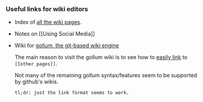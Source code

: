 ### Useful links for wiki editors

- Index of [all the wiki pages](_pages).

- Notes on [[Using Social Media]]

- Wiki for [gollum, the git-based wiki engine][gollum]

  The main reason to visit the gollum wiki is to see how to [easily link][gollum] to `[[other pages]]`.

  Not many of the remaining gollum syntax/features seem to be supported by github's wikis.

  `tl;dr: just the link format seems to work.`

[gollum]: https://github.com/gollum/gollum/wiki#bracket-tags
